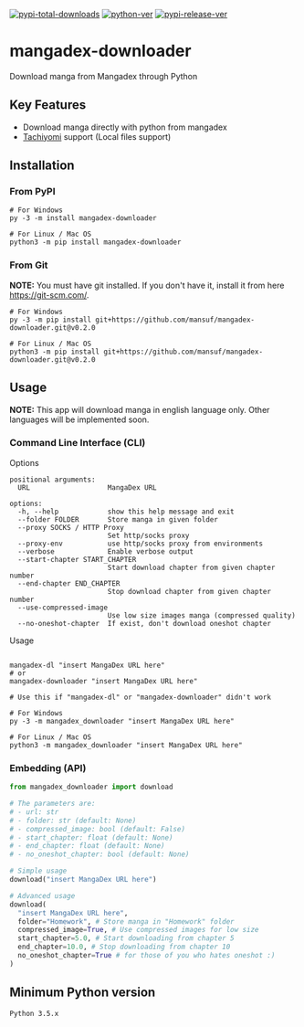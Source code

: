 [![pypi-total-downloads](https://img.shields.io/pypi/dm/mangadex-downloader?label=DOWNLOADS&style=for-the-badge)](https://pypi.org/project/mangadex-downloader)
[![python-ver](https://img.shields.io/pypi/pyversions/mangadex-downloader?style=for-the-badge)](https://pypi.org/project/mangadex-downloader)
[![pypi-release-ver](https://img.shields.io/pypi/v/mangadex-downloader?style=for-the-badge)](https://pypi.org/project/mangadex-downloader)


# mangadex-downloader

Download manga from Mangadex through Python

## Key Features

- Download manga directly with python from mangadex
- [Tachiyomi](https://github.com/tachiyomiorg/tachiyomi) support (Local files support)

## Installation

### From PyPI

```shell
# For Windows
py -3 -m install mangadex-downloader

# For Linux / Mac OS
python3 -m pip install mangadex-downloader
```

### From Git 

**NOTE:** You must have git installed. If you don't have it, install it from here https://git-scm.com/.

```shell
# For Windows
py -3 -m pip install git+https://github.com/mansuf/mangadex-downloader.git@v0.2.0

# For Linux / Mac OS
python3 -m pip install git+https://github.com/mansuf/mangadex-downloader.git@v0.2.0
```

## Usage

**NOTE:** This app will download manga in english language only. Other languages will be implemented soon.

### Command Line Interface (CLI)

Options

```
positional arguments:
  URL                   MangaDex URL

options:
  -h, --help            show this help message and exit
  --folder FOLDER       Store manga in given folder
  --proxy SOCKS / HTTP Proxy
                        Set http/socks proxy
  --proxy-env           use http/socks proxy from environments
  --verbose             Enable verbose output
  --start-chapter START_CHAPTER
                        Start download chapter from given chapter number
  --end-chapter END_CHAPTER
                        Stop download chapter from given chapter number
  --use-compressed-image
                        Use low size images manga (compressed quality)
  --no-oneshot-chapter  If exist, don't download oneshot chapter
```

Usage

```shell

mangadex-dl "insert MangaDex URL here" 
# or
mangadex-downloader "insert MangaDex URL here" 

# Use this if "mangadex-dl" or "mangadex-downloader" didn't work

# For Windows
py -3 -m mangadex_downloader "insert MangaDex URL here" 

# For Linux / Mac OS
python3 -m mangadex_downloader "insert MangaDex URL here" 
```

### Embedding (API)

```python
from mangadex_downloader import download

# The parameters are:
# - url: str
# - folder: str (default: None)
# - compressed_image: bool (default: False)
# - start_chapter: float (default: None)
# - end_chapter: float (default: None)
# - no_oneshot_chapter: bool (default: None)

# Simple usage
download("insert MangaDex URL here")

# Advanced usage
download(
  "insert MangaDex URL here",
  folder="Homework", # Store manga in "Homework" folder
  compressed_image=True, # Use compressed images for low size
  start_chapter=5.0, # Start downloading from chapter 5
  end_chapter=10.0, # Stop downloading from chapter 10
  no_oneshot_chapter=True # for those of you who hates oneshot :)
)
```

## Minimum Python version
```
Python 3.5.x
```